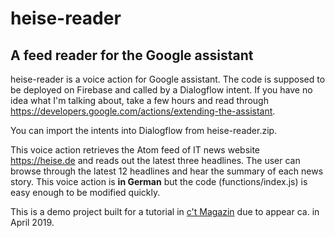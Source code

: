 # heise-reader
## A feed reader for the Google assistant

heise-reader is a voice action for Google assistant. The code is supposed to be deployed on Firebase and called by a Dialogflow intent. If you have no idea what I'm talking about, take a few hours and read through https://developers.google.com/actions/extending-the-assistant.

You can import the intents into Dialogflow from heise-reader.zip.

This voice action retrieves the Atom feed of IT news website https://heise.de and reads out the latest three headlines. The user can browse through the latest 12 headlines and hear the summary of each news story. This voice action is **in German** but the code (functions/index.js) is easy enough to be modified quickly.

This is a demo project built for a tutorial in [c't Magazin](https://ct.de/) due to appear ca. in April 2019.
